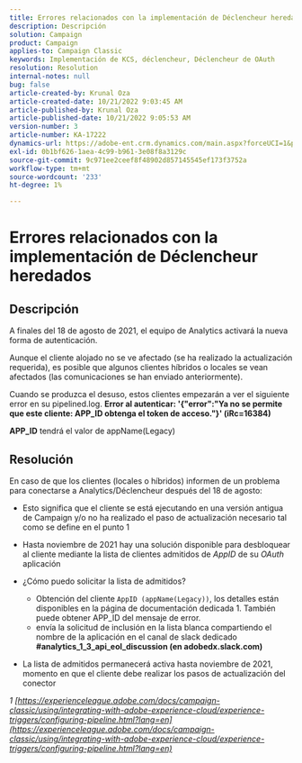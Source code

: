 ```yaml
---
title: Errores relacionados con la implementación de Déclencheur heredados
description: Descripción
solution: Campaign
product: Campaign
applies-to: Campaign Classic
keywords: Implementación de KCS, déclencheur, Déclencheur de OAuth
resolution: Resolution
internal-notes: null
bug: false
article-created-by: Krunal Oza
article-created-date: 10/21/2022 9:03:45 AM
article-published-by: Krunal Oza
article-published-date: 10/21/2022 9:05:53 AM
version-number: 3
article-number: KA-17222
dynamics-url: https://adobe-ent.crm.dynamics.com/main.aspx?forceUCI=1&pagetype=entityrecord&etn=knowledgearticle&id=d63b333e-1f51-ed11-bba2-0022480867fb
exl-id: 0b1bf626-1aea-4c99-b961-3e08f8a3129c
source-git-commit: 9c971ee2ceef8f48902d857145545ef173f3752a
workflow-type: tm+mt
source-wordcount: '233'
ht-degree: 1%

---
```


# Errores relacionados con la implementación de Déclencheur heredados

## Descripción


A finales del 18 de agosto de 2021, el equipo de Analytics activará la nueva forma de autenticación.

Aunque el cliente alojado no se ve afectado (se ha realizado la actualización requerida), es posible que algunos clientes híbridos o locales se vean afectados (las comunicaciones se han enviado anteriormente).

Cuando se produzca el desuso, estos clientes empezarán a ver el siguiente error en su pipelined.log.
<b>Error al autenticar: &#39;{&quot;error&quot;:&quot;Ya no se permite que este cliente: APP_ID obtenga el token de acceso.&quot;}&#39; (iRc=16384)</b>

<b>APP_ID</b> tendrá el valor de appName(Legacy)


## Resolución


En caso de que los clientes (locales o híbridos) informen de un problema para conectarse a Analytics/Déclencheur después del 18 de agosto:

- Esto significa que el cliente se está ejecutando en una versión antigua de Campaign y/o no ha realizado el paso de actualización necesario tal como se define en el punto 1
- Hasta noviembre de 2021 hay una solución disponible para desbloquear al cliente mediante la lista de clientes admitidos de *AppID* de su *OAuth* aplicación
- ¿Cómo puedo solicitar la lista de admitidos?

   - Obtención del cliente `AppID (appName(Legacy))`, los detalles están disponibles en la página de documentación dedicada 1. También puede obtener APP_ID del mensaje de error.
   - envía la solicitud de inclusión en la lista blanca compartiendo el nombre de la aplicación en el canal de slack dedicado <b>#analytics_1_3_api_eol_discussion (en adobedx.slack.com)</b>
- La lista de admitidos permanecerá activa hasta noviembre de 2021, momento en que el cliente debe realizar los pasos de actualización del conector


*1 [https://experienceleague.adobe.com/docs/campaign-classic/using/integrating-with-adobe-experience-cloud/experience-triggers/configuring-pipeline.html?lang=en](https://experienceleague.adobe.com/docs/campaign-classic/using/integrating-with-adobe-experience-cloud/experience-triggers/configuring-pipeline.html?lang=en)*
